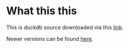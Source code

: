 # What this this

This is duckdb source downloaded via this [link](https://github.com/cwida/duckdb/releases/download/v0.2.1/libduckdb-src.zip).

Newer versions can be found [here](https://duckdb.org/docs/installation/).
